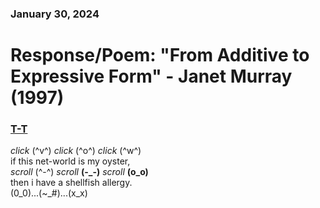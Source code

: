 ### January 30, 2024  
# Response/Poem: "From Additive to Expressive Form" - Janet Murray (1997)  

### [T-T](## "trag3dy")  
<!--how do I do hover text? T-T-->
*click* (^v^) *click* (^o^) *click* (^w^)  
if this net-world is my oyster,      
*scroll* (^-^) *scroll* **(-_-)** *scroll* **(o_o)**  
then i have a shellfish allergy.        
(0_0)...(~_#)...(x_x)  
